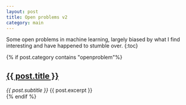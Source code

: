 ```yaml
---
layout: post
title: Open problems v2
category: main
---
```


Some open problems in machine learning, largely biased by what I find interesting and have happened to stumble over.
{:toc}

{% if post.category contains "openproblem"%}
  <article class="post">
    <h1><a href="{{ site.baseurl }}{{ post.url }}">{{ post.title }}</a></h1>
    <div class="entry">
      <i>{{ post.subtitle }}</i> {{ post.excerpt }}
    </div>
  </article>
{% endif %}
